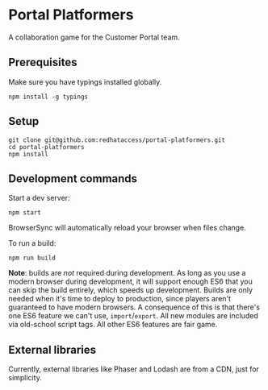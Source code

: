 # Portal Platformers

A collaboration game for the Customer Portal team.

## Prerequisites

Make sure you have typings installed globally.

    npm install -g typings

## Setup

    git clone git@github.com:redhataccess/portal-platformers.git
    cd portal-platformers
    npm install

## Development commands

Start a dev server:

    npm start

BrowserSync will automatically reload your browser when files change.

To run a build:

    npm run build

**Note**: builds are *not* required during development.  As long as you use a
modern browser during development, it will support enough ES6 that you can skip
the build entirely, which speeds up development.  Builds are only needed when
it's time to deploy to production, since players aren't guaranteed to have
modern browsers.  A consequence of this is that there's one ES6 feature we
can't use, `import`/`export`.  All new modules are included via old-school
script tags.  All other ES6 features are fair game.

## External libraries

Currently, external libraries like Phaser and Lodash are from a CDN, just for
simplicity.
